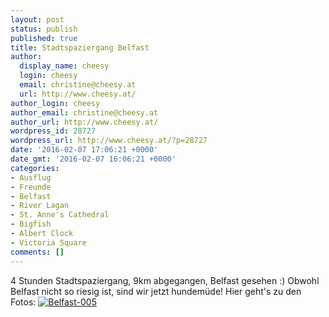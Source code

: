 ```yaml
---
layout: post
status: publish
published: true
title: Stadtspaziergang Belfast
author:
  display_name: cheesy
  login: cheesy
  email: christine@cheesy.at
  url: http://www.cheesy.at/
author_login: cheesy
author_email: christine@cheesy.at
author_url: http://www.cheesy.at/
wordpress_id: 28727
wordpress_url: http://www.cheesy.at/?p=28727
date: '2016-02-07 17:06:21 +0000'
date_gmt: '2016-02-07 16:06:21 +0000'
categories:
- Ausflug
- Freunde
- Belfast
- River Lagan
- St. Anne's Cathedral
- Bigfish
- Albert Clock
- Victoria Square
comments: []
---
```

4 Stunden Stadtspaziergang, 9km abgegangen, Belfast gesehen :) Obwohl Belfast nicht so riesig ist, sind wir jetzt hundemüde!
Hier geht's zu den Fotos:
[![Belfast-005](http://www.cheesy.at/wp-content/uploads/Belfast-0051.jpg)](http://www.cheesy.at/fotos/sonstiges/leben-in-belfast/ausflug-mit-evi-nach-belfast/)
